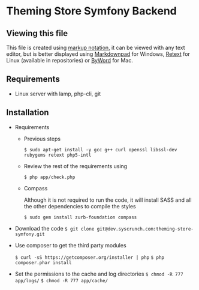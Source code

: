 Theming Store Symfony Backend
=============================

Viewing this file
-----------------

This file is created using [markup notation][1], it can be viewed with any text editor, but is better displayed using [Markdownpad][2] for Windows, [Retext][3] for Linux (available in repositories) or [ByWord][4] for Mac.

Requirements
------------

* Linux server with lamp, php-cli, git

Installation
------------

* Requirements
  
  * Previous steps
  
    `$ sudo apt-get install -y gcc g++ curl openssl libssl-dev rubygems retext php5-intl`

  * Review the rest of the requirements using 

    `$ php app/check.php`
  
  * Compass

    Although it is not required to run the code, it will install SASS and all the other dependencies to compile the styles

    `$ sudo gem install zurb-foundation compass`
  
* Download the code
  `$ git clone git@dev.syscrunch.com:theming-store-symfony.git`
  
* Use composer to get the third party modules

  `$ curl -sS https://getcomposer.org/installer | php`
  `$ php composer.phar install`

* Set the permissions to the cache and log directories
  `$ chmod -R 777 app/logs/`
  `$ chmod -R 777 app/cache/`

[1]: http://daringfireball.net/projects/markdown/
[2]: http://markdownpad.com/
[3]: http://sourceforge.net/p/retext/home/ReText/
[4]: http://bywordapp.com/

